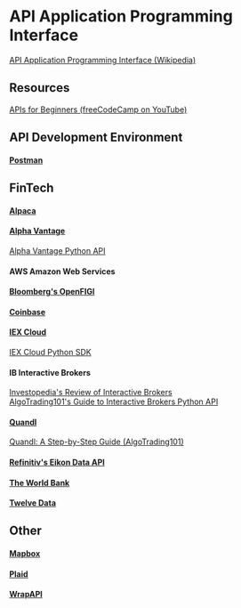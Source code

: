 # API Application Programming Interface
[API Application Programming Interface (Wikipedia)](https://en.wikipedia.org/wiki/API)<br>


## Resources

[APIs for Beginners (freeCodeCamp on YouTube)](https://www.youtube.com/watch?v=GZvSYJDk-us)<br>


## API Development Environment

#### [Postman](https://learning.postman.com)



## FinTech

#### [Alpaca](https://alpaca.markets/docs/)

#### [Alpha Vantage](https://www.alphavantage.co/documentation/)

[Alpha Vantage Python API](https://pypi.org/project/alpha-vantage/)<br>

#### AWS Amazon Web Services

#### [Bloomberg's OpenFIGI](https://www.openfigi.com)<br>

#### [Coinbase](https://developers.coinbase.com)

#### [IEX Cloud](https://iexcloud.io/docs/api/)

[IEX Cloud Python SDK](https://pypi.org/project/iexfinance/)<br>

#### IB Interactive Brokers

[Investopedia's Review of Interactive Brokers](https://www.investopedia.com/interactive-brokers-review-4587904)<br>
[AlgoTrading101's Guide to Interactive Brokers Python API](https://algotrading101.com/learn/interactive-brokers-python-api-native-guide/)<br>

#### [Quandl](https://docs.quandl.com/docs)

[Quandl: A Step-by-Step Guide (AlgoTrading101)](https://algotrading101.com/learn/quandl-guide/)<br>

#### [Refinitiv's Eikon Data API](https://developers.refinitiv.com/en/api-catalog/eikon/eikon-data-api)

#### [The World Bank](https://datahelpdesk.worldbank.org/knowledgebase/articles/889386-developer-information-overview)

#### [Twelve Data](https://twelvedata.com/docs#getting-started)



## Other

#### [Mapbox](https://docs.mapbox.com)
#### [Plaid](https://plaid.com/docs/)
#### [WrapAPI](https://wrapapi.com/docs/GettingStarted)
